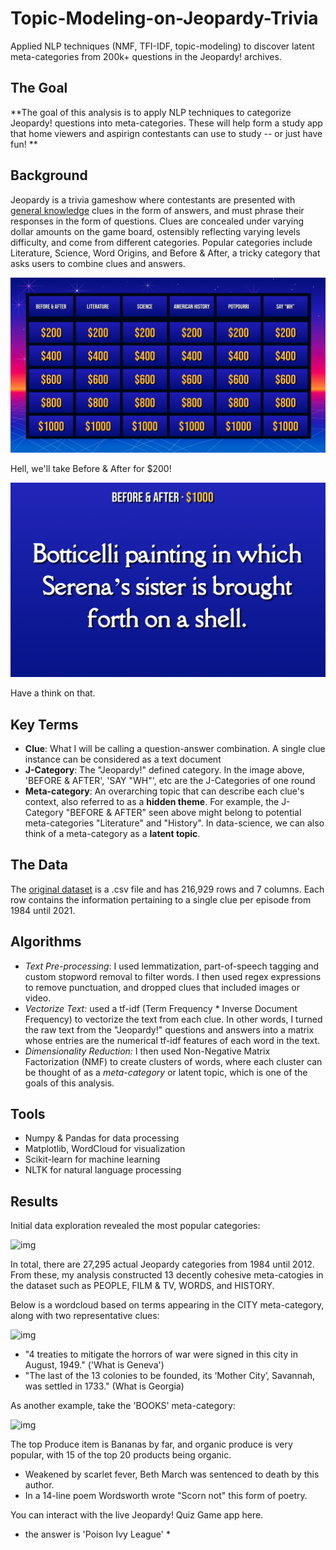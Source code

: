 # Topic-Modeling-on-Jeopardy-Trivia

Applied NLP techniques (NMF, TFI-IDF, topic-modeling) to discover latent meta-categories from 200k+ questions in the Jeopardy! archives.

## The Goal

**The goal of this analysis is to apply NLP techniques to categorize Jeopardy! questions into meta-categories. These will help form a study app that home viewers and aspirign contestants can use to study -- or just have fun! **

## Background

Jeopardy is a trivia gameshow where contestants are presented with [general knowledge](https://en.wikipedia.org/wiki/General_knowledge) clues in the form of answers, and must phrase their responses in the form of questions. Clues are concealed under varying dollar amounts on the game board, ostensibly reflecting varying levels difficulty, and come from different categories. Popular categories include Literature, Science, Word Origins, and Before & After, a tricky category that asks users to combine clues and answers. 

![img](images/jeopardy_board.png)

Hell, we'll take Before & After for $200! 

![img](images/jeopardy_clue.png)

Have a think on that.


## Key Terms

- **Clue**: What I will be calling a question-answer combination. A single clue instance can be considered as a text document
- **J-Category**: The "Jeopardy!" defined category. In the image above, 'BEFORE & AFTER', 'SAY "WH"', etc are the J-Categories of one round
- **Meta-category**: An overarching topic that can describe each clue's context, also referred to as a **hidden theme**. For example, the J-Category "BEFORE & AFTER" seen above might belong to potential meta-categories "Literature" and "History". In data-science, we can also think of a meta-category as a **latent topic**.

## The Data

The [original dataset](https://drive.google.com/file/d/0BwT5wj_P7BKXUl9tOUJWYzVvUjA/view?resourcekey=0-uFrn8bQkUfSCvJlmtKGCdQ) is a .csv file and has 216,929 rows and 7 columns. Each row contains the information pertaining to a single clue per episode from 1984 until 2021. 

## Algorithms

- *Text Pre-processing*: I used lemmatization, part-of-speech tagging and custom stopword removal to filter words. I then used regex expressions to remove punctuation, and dropped clues that included images or video. 
- *Vectorize Text:* used a tf-idf (Term Frequency * Inverse Document Frequency) to vectorize the text from each clue. In other words, I turned the raw text from the "Jeopardy!" questions and answers into a matrix whose entries are the numerical tf-idf features of each word in the text.
- *Dimensionality Reduction:* I then used Non-Negative Matrix Factorization (NMF) to create clusters of words, where each cluster can be thought of as a *meta-category* or latent topic, which is one of the goals of this analysis.

## Tools

* Numpy & Pandas for data processing 
* Matplotlib, WordCloud for visualization
* Scikit-learn for machine learning
* NLTK for natural language processing

## Results

 Initial data exploration revealed the most popular categories:

![img](images/Jcategories_barplot)

In total, there are 27,295 actual Jeopardy categories from 1984 until 2012. From these, my analysis constructed 13 decently cohesive meta-catogies in the dataset such as PEOPLE, FILM & TV, WORDS, and HISTORY. 

Below is a wordcloud based on terms appearing in the CITY meta-category, along with two representative clues:

![img](images/wordcloud_city)

* "4 treaties to mitigate the horrors of war were signed in this city in August, 1949." ('What is Geneva')
* "The last of the 13 colonies to be founded, its ‘Mother City’, Savannah, was settled in 1733." (What is Georgia)

As another example, take the 'BOOKS' meta-category:

![img](images/wordcloud_books)

The top Produce item is Bananas by far, and organic produce is very popular, with 15 of the top 20 products being organic.

* Weakened by scarlet fever, Beth March was sentenced to death by this author.
* In a 14-line poem Wordsworth wrote "Scorn not" this form of poetry.

You can interact with the live Jeopardy! Quiz Game app here. 

* the answer is 'Poison Ivy League' *
